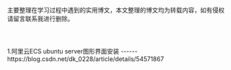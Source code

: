 
主要整理在学习过程中遇到的实用博文，本文整理的博文均为转载内容，如有侵权请留言联系我进行删除。
#
<br>
1.阿里云ECS  ubuntu  server图形界面安装
------
https://blog.csdn.net/dk_0228/article/details/54571867
